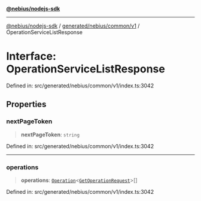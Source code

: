 [**@nebius/nodejs-sdk**](../../../../../README.md)

***

[@nebius/nodejs-sdk](../../../../../README.md) / [generated/nebius/common/v1](../README.md) / OperationServiceListResponse

# Interface: OperationServiceListResponse

Defined in: src/generated/nebius/common/v1/index.ts:3042

## Properties

### nextPageToken

> **nextPageToken**: `string`

Defined in: src/generated/nebius/common/v1/index.ts:3042

***

### operations

> **operations**: [`Operation`](../../../../../runtime/operation/classes/Operation.md)\<[`GetOperationRequest`](GetOperationRequest.md)\>[]

Defined in: src/generated/nebius/common/v1/index.ts:3042
